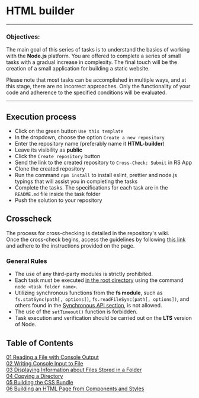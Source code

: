 # HTML builder

---

### Objectives:

The main goal of this series of tasks is to understand the basics of working with the **Node.js** platform.
You are offered to complete a series of small tasks with a gradual increase in complexity. The final touch will be the creation of a small application for building a static website.

Please note that most tasks can be accomplished in multiple ways, and at this stage, there are no incorrect approaches. Only the functionality of your code and adherence to the specified conditions will be evaluated.

---

## Execution process

- Click on the green button `Use this template`
- In the dropdown, choose the option `Create a new repository`
- Enter the repository name (preferably name it **HTML-builder**)
- Leave its visibility as **public**
- Click the `Create repository` button
- Send the link to the created repository to `Cross-Check: Submit` in RS App
- Clone the created repository
- Run the command `npm install` to install eslint, prettier and node.js typings that will assist you in completing the tasks
- Complete the tasks. The specifications for each task are in the `README.md` file inside the task folder
- Push the solution to your repository

## Crosscheck

The process for cross-checking is detailed in the repository's wiki.  
Once the cross-check begins, access the guidelines by following [this link](https://github.com/rolling-scopes-school/HTML-builder/wiki) and adhere to the instructions provided on the page.

### General Rules

- The use of any third-party modules is strictly prohibited.
- Each task must be executed <u>in the root directory</u> using the command `node <task folder name>`.
- Utilizing synchronous functions from the **fs module**, such as `fs.statSync(path[, options])`, `fs.readFileSync(path[, options])`, and others found in the [Synchronous API section](https://nodejs.org/api/fs.html#fs_synchronous_api), is not allowed.
- The use of the `setTimeout()` function is forbidden.
- Task execution and verification should be carried out on the **LTS** version of Node.

## Table of Contents

[01 Reading a File with Console Output](https://github.com/EvgeniiMal/HTML-builder/tree/main/01-read-file)  
[02 Writing Console Input to File](https://github.com/EvgeniiMal/HTML-builder/blob/main/02-write-file)  
[03 Displaying Information about Files Stored in a Folder](https://github.com/EvgeniiMal/HTML-builder/blob/main/03-files-in-folder)  
[04 Copying a Directory](https://github.com/EvgeniiMal/HTML-builder/tree/main/04-copy-directory)  
[05 Building the CSS Bundle](https://github.com/EvgeniiMal/HTML-builder/blob/main/05-merge-styles)  
[06 Building an HTML Page from Components and Styles](https://github.com/EvgeniiMal/HTML-builder/tree/main/06-build-page)
